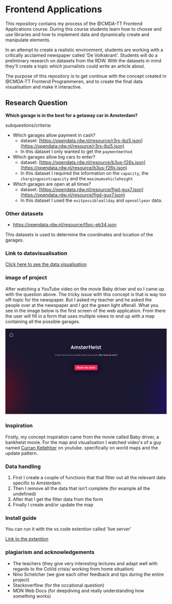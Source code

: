 # Frontend Applications

This repository contains my process of the @CMDA-TT Frontend Applications course. During this course students learn how to choose and use libraries and how to implement data and dynamically create and manipulate elements.

In an attempt to create a realistic environment, students are working with a critically acclaimed newspaper called 'De Volkskrant'. Students will do a preliminary research on datasets from the RDW. With the datasets in mind they'll create a topic which journalists could write an article about. 

The purpose of this repository is to get continue with the concept created in @CMDA-TT Frontend Programmeren, and to create the final data visualisation and make it interactive.

## Research Question

**Which garage is in the best for a getaway car in Amsterdam?**

subquestions/criteria:
- Which garages allow payment in cash?
  - dataset: [https://opendata.rdw.nl/resource/r3rs-ibz5.json](https://opendata.rdw.nl/resource/r3rs-ibz5.json)
  * In this dataset I only wanted to get the ```paymentmethod```
- Which garages allow big cars to enter?
  - dataset: [https://opendata.rdw.nl/resource/b3us-f26s.json](https://opendata.rdw.nl/resource/b3us-f26s.json)
  * In this dataset I required the information on the ```capacity```, the ```chargingpointcapacity``` and the ```maximumvehicleheight```
- Which garages are open at all times?
  - dataset: [https://opendata.rdw.nl/resource/figd-gux7.json](https://opendata.rdw.nl/resource/figd-gux7.json)
  * In this dataset I used the ```exitpossibleallday``` and ```openallyear``` data.
  
### Other datasets
* https://opendata.rdw.nl/resource/t5pc-eb34.json

This datasets is used to determine the coordinates and location of the garages.

### Link to datavisualisation

[Click here to see the data visualisation](https://maxhauser-fa.netlify.app/)

### image of project

After watching a YouTube video on the movie Baby driver and so I came up with the question above.
The tricky issue with this concept is that is way too off-topic for the newspaper. But I asked my teacher and he asked the people over at the newspaper and I got the green light afterall. What you see in the image below is the first screen of the web application. From there the user will fill in a form that uses multiple views to end up with a map containing all the possible garages.

![final-kaart](https://github.com/max-hauser/frontend-applications/blob/main/media/homepage.png)

### Inspiration

Firstly, my concept inspiration came from the movie called Baby driver, a bankheist movie. For the map and visualisation I watched video's of a guy named [Curran Kellehher](https://www.youtube.com/user/currankelleher) on youtube. specifically on world maps and the update pattern.  

### Data handling

1. First I create a couple of functions that that filter out all the relevant data specific to Amsterdam.
2. Then I remove all the data that isn't complete (for example all the undefined)
3. After that I get the filter data from the form
4. Finally I create and/or update the map

### Install guide

You can run it with the vs code extention called 'live server'

[Link to the extention](https://marketplace.visualstudio.com/items?itemName=ritwickdey.LiveServer)

### plagiarism and acknowledgements

* The teachers (they give very interesting lectures and adapt well with regards to the CoVid crisis/ working from home situation)
* Nino Schelcher (we give each other feedback and tips during the entire project)
* Stackoverflow (for the occational question)
* MDN Web Docs (for deepdiving and really understanding how something works)


